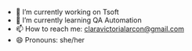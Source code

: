 

- 🔭 I’m currently working on Tsoft
- 🌱 I’m currently learning QA Automation
- 📫 How to reach me: claravictorialarcon@gmail.com 
- 😄 Pronouns: she/her

